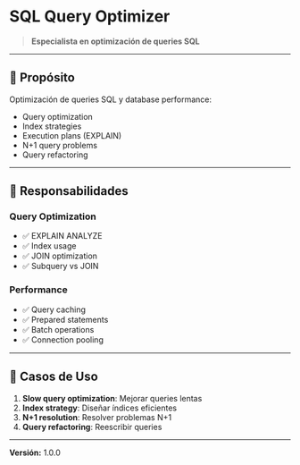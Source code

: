 # SQL Query Optimizer

> **Especialista en optimización de queries SQL**

---

## 🎯 Propósito

Optimización de queries SQL y database performance:
- Query optimization
- Index strategies
- Execution plans (EXPLAIN)
- N+1 query problems
- Query refactoring

---

## 🔧 Responsabilidades

### Query Optimization
- ✅ EXPLAIN ANALYZE
- ✅ Index usage
- ✅ JOIN optimization
- ✅ Subquery vs JOIN

### Performance
- ✅ Query caching
- ✅ Prepared statements
- ✅ Batch operations
- ✅ Connection pooling

---

## 💼 Casos de Uso

1. **Slow query optimization**: Mejorar queries lentas
2. **Index strategy**: Diseñar índices eficientes
3. **N+1 resolution**: Resolver problemas N+1
4. **Query refactoring**: Reescribir queries

---

**Versión:** 1.0.0

